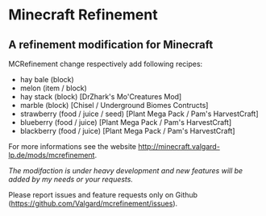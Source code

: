 # Minecraft Refinement
## A refinement modification for Minecraft

MCRefinement change respectively add following recipes:
- hay bale (block)
- melon (item / block)
- hay stack (block) [DrZhark's Mo'Creatures Mod]
- marble (block) [Chisel / Underground Biomes Contructs]
- strawberry (food / juice / seed) [Plant Mega Pack / Pam's HarvestCraft]
- blueberry (food / juice) [Plant Mega Pack / Pam's HarvestCraft]
- blackberry (food / juice) [Plant Mega Pack / Pam's HarvestCraft]

For more informations see the website http://minecraft.valgard-lp.de/mods/mcrefinement.

_The modifaction is under heavy development and new features will be added by my needs or your requests._

Please report issues and feature requests only on Github (https://github.com/Valgard/mcrefinement/issues).

